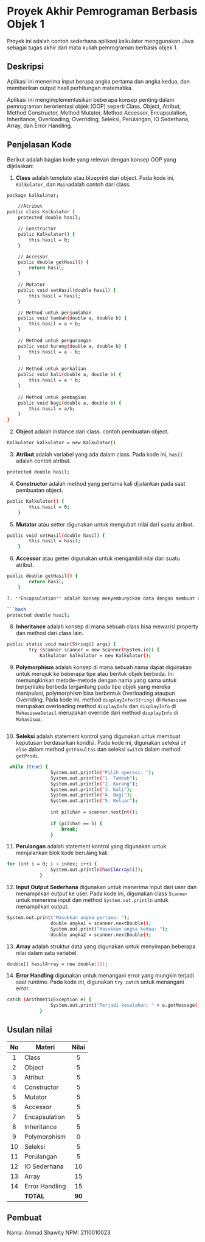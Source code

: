 # Proyek Akhir Pemrograman Berbasis Objek 1

Proyek ini adalah contoh sederhana aplikasi kalkulator menggunakan Java sebagai tugas akhir dari mata kuliah pemrograman berbasis objek 1.

## Deskripsi

Aplikasi ini menerima input berupa angka pertama dan angka kedua, dan memberikan output hasil perhitungan matematika.

Aplikasi ini mengimplementasikan beberapa konsep penting dalam pemrograman berorientasi objek (OOP) seperti Class, Object, Atribut, Method Constructor, Method Mutator, Method Accessor, Encapsulation, Inheritance, Overloading, Overriding, Seleksi, Perulangan, IO Sederhana, Array, dan Error Handling.

## Penjelasan Kode

Berikut adalah bagian kode yang relevan dengan konsep OOP yang dijelaskan:

1. **Class** adalah template atau blueprint dari object. Pada kode ini, `Kalkulator`, dan `Main`adalah contoh dari class.

```bash
package kalkulator;

    //Atribut
public class Kalkulator {
    protected double hasil;

    // Constructor
    public Kalkulator() {
        this.hasil = 0;
    }

    // Accessor
    public double getHasil() {
        return hasil;
    }

    // Mutator
    public void setHasil(double hasil) {
        this.hasil = hasil;
    }

    // Method untuk penjumlahan
    public void tambah(double a, double b) {
        this.hasil = a + b;
    }

    // Method untuk pengurangan
    public void kurang(double a, double b) {
        this.hasil = a - b;
    }
    
    // Method untuk perkalian
    public void kali(double a, double b) {
        this.hasil = a * b;
    }
    
    // Method untuk pembagian
    public void bagi(double a, double b) {
        this.hasil = a/b;
    }
}
```

2. **Object** adalah instance dari class. contoh pembuatan object.

```bash
Kalkulator kalkulator = new Kalkulator()
```

3. **Atribut** adalah variabel yang ada dalam class. Pada kode ini, `hasil` adalah contoh atribut.

```bash
protected double hasil;
```

4. **Constructor** adalah method yang pertama kali dijalankan pada saat pembuatan object.

```bash
public Kalkulator() {
        this.hasil = 0;
    }
```

5. **Mutator** atau setter digunakan untuk mengubah nilai dari suatu atribut.

```bash
public void setHasil(double hasil) {
        this.hasil = hasil;
    }
```

6. **Accessor** atau getter digunakan untuk mengambil nilai dari suatu atribut.

```bash
public double getHasil() {
        return hasil;
    }

7. **Encapsulation** adalah konsep menyembunyikan data dengan membuat atribut menjadi private dan hanya bisa diakses melalui method. 

```bash
protected double hasil;
```

8. **Inheritance** adalah konsep di mana sebuah class bisa mewarisi property dan method dari class lain. 
```bash
public static void main(String[] args) {
        try (Scanner scanner = new Scanner(System.in)) {
            Kalkulator kalkulator = new Kalkulator();
```

9. **Polymorphism** adalah konsep di mana sebuah nama dapat digunakan untuk merujuk ke beberapa tipe atau bentuk objek berbeda. Ini memungkinkan metode-metode dengan nama yang sama untuk berperilaku berbeda tergantung pada tipe objek yang mereka manipulasi, polymorphism bisa berbentuk Overloading ataupun Overriding. Pada kode ini, method `displayInfo(String)` di `Mahasiswa` merupakan overloading method `displayInfo` dan `displayInfo` di `MahasiswaDetail` merupakan override dari method `displayInfo` di `Mahasiswa`.

```bash

```

10. **Seleksi** adalah statement kontrol yang digunakan untuk membuat keputusan berdasarkan kondisi. Pada kode ini, digunakan seleksi `if else` dalam method `getFakultas` dan seleksi `switch` dalam method `getProdi`.

```bash
 while (true) {
                System.out.println("Pilih operasi: ");
                System.out.println("1. Tambah");
                System.out.println("2. Kurang");
                System.out.println("3. Kali");
                System.out.println("4. Bagi");
                System.out.println("5. Keluar");
                
                int pilihan = scanner.nextInt();
                
                if (pilihan == 5) {
                    break;
                }
```

11. **Perulangan** adalah statement kontrol yang digunakan untuk menjalankan blok kode berulang kali. 

```bash
for (int i = 0; i < index; i++) {
                System.out.println(hasilArray[i]);
            }
```

12. **Input Output Sederhana** digunakan untuk menerima input dari user dan menampilkan output ke user. Pada kode ini, digunakan class `Scanner` untuk menerima input dan method `System.out.println` untuk menampilkan output.

```bash
System.out.print("Masukkan angka pertama: ");
                double angka1 = scanner.nextDouble();
                System.out.print("Masukkan angka kedua: ");
                double angka2 = scanner.nextDouble();
```

13. **Array** adalah struktur data yang digunakan untuk menyimpan beberapa nilai dalam satu variabel. 

```bash
double[] hasilArray = new double[10];
```

14. **Error Handling** digunakan untuk menangani error yang mungkin terjadi saat runtime. Pada kode ini, digunakan `try catch` untuk menangani error.

```bash
catch (ArithmeticException e) {
                System.out.print("Terjadi kesalahan: " + e.getMessage());
            }
```

## Usulan nilai

| No  | Materi         |  Nilai  |
| :-: | -------------- | :-----: |
|  1  | Class          |    5    |
|  2  | Object         |    5    |
|  3  | Atribut        |    5    |
|  4  | Constructor    |    5    |
|  5  | Mutator        |    5    |
|  6  | Accessor       |    5    |
|  7  | Encapsulation  |    5    |
|  8  | Inheritance    |    5    |
|  9  | Polymorphism   |    0    |
| 10  | Seleksi        |    5    |
| 11  | Perulangan     |    5    |
| 12  | IO Sederhana   |   10    |
| 13  | Array          |   15    |
| 14  | Error Handling |   15    |
|     | **TOTAL**      | **90** |

## Pembuat

Nama: Ahmad Shawity
NPM: 2110010023
